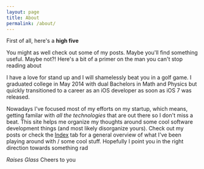 ```yaml
---
layout: page
title: About
permalink: /about/
---
```


First of all, here's a **high five**

You might as well check out some of my posts. Maybe you'll find something useful. Maybe not?! Here's a bit of a primer on the man you can't stop reading about

I have a love for stand up and I will shamelessly beat you in a golf game. I graduated college in May 2014 with dual Bachelors in Math and Physics but quickly transitioned to a career as an iOS developer as soon as iOS 7 was released.

Nowadays I've focused most of my efforts on my startup, which means, getting familar with _all the technologies_ that are out there so I don't miss a beat. This site helps me organize my thoughts around some cool software development things (and most likely disorganize yours). Check out my posts or check the [Index](http://itshenry.com/Index.html) tab for a general overview of what I've been playing around with / some cool stuff. Hopefully I point you in the right direction towards something rad

_Raises Glass_
Cheers to you